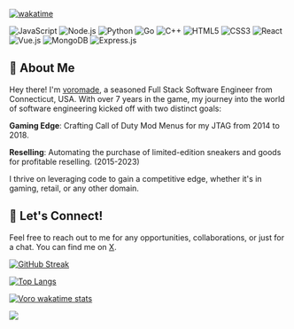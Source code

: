 [![wakatime](https://wakatime.com/badge/user/6cc5e79b-d43f-456f-8991-5f21bc14998e.svg)](https://wakatime.com/@6cc5e79b-d43f-456f-8991-5f21bc14998e)
<p>
  <img alt="JavaScript" src="https://img.shields.io/badge/-JavaScript-black?style=flat-square&logo=javascript" />
  <img alt="Node.js" src="https://img.shields.io/badge/-Node.js-black?style=flat-square&logo=Node.js" />
  <img alt="Python" src="https://img.shields.io/badge/-Python-black?style=flat-square&logo=Python" />
  <img alt="Go" src="https://img.shields.io/badge/-Go-black?style=flat-square&logo=go" />
  <img alt="C++" src="https://img.shields.io/badge/C++-black?style=flat-square&logo=C%2B%2B&logoColor=white" />
  <img alt="HTML5" src="https://img.shields.io/badge/-HTML5-black?style=flat-square&logo=html5&logoColor=white" />
  <img alt="CSS3" src="https://img.shields.io/badge/-CSS3-black?style=flat-square&logo=css3" />
  <img alt="React" src="https://img.shields.io/badge/-React-black?style=flat-square&logo=react" />
  <img alt="Vue.js" src="https://img.shields.io/badge/-Vue.js-black?style=flat-square&logo=vue.js" />
  <img alt="MongoDB" src="https://img.shields.io/badge/-MongoDB-black?style=flat-square&logo=mongodb" />
  <img alt="Express.js" src="https://img.shields.io/badge/-Express.js-black?style=flat-square&logo=express" />
</p>

## 👋 About Me
Hey there! I'm [voromade](https://devante.dev), a seasoned Full Stack Software Engineer from Connecticut, USA. With over 7 years in the game, my journey into the world of software engineering kicked off with two distinct goals:

__Gaming Edge__: Crafting Call of Duty Mod Menus for my JTAG from 2014 to 2018.

__Reselling__: Automating the purchase of limited-edition sneakers and goods for profitable reselling. (2015-2023)

I thrive on leveraging code to gain a competitive edge, whether it's in gaming, retail, or any other domain.

## 📣 Let's Connect!

Feel free to reach out to me for any opportunities, collaborations, or just for a chat. You can find me on [X](https://x.com/voromade).

[![GitHub Streak](https://streak-stats.demolab.com?user=voromade&theme=github-dark&border_radius=6&mode=weekly)](https://git.io/streak-stats)

[![Top Langs](https://github-readme-stats.vercel.app/api/top-langs/?username=voromade&layout=compact&theme=onedark&bg_color=000000&text_color=0eff8e&title_color=0eff8e)](https://github.com/voromade/github-readme-stats)

[![Voro wakatime stats](https://github-readme-stats.vercel.app/api/wakatime?username=voromade&layout=compact&theme=onedark&bg_color=000000&text_color=0eff8e&title_color=0eff8e)](https://github.com/anuraghazra/github-readme-stats)



<img align="center" src="https://media.discordapp.net/attachments/1133317136673165312/1140607626862923776/Artboard_1Discord_Footer.png?width=777&height=102" />
